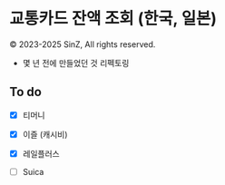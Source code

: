 # 교통카드 잔액 조회 (한국, 일본)
© 2023-2025 SinZ, All rights reserved.

- 몇 년 전에 만들었던 것 리펙토링

## To do
- [x] 티머니
- [x] 이즐 (캐시비)
- [x] 레일플러스
- [ ] Suica

